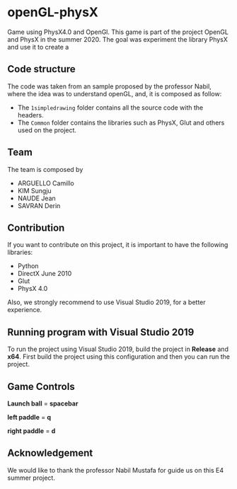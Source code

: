 # openGL-physX

Game using PhysX4.0 and OpenGl. This game is part of the project OpenGL and PhysX in the summer 2020. The goal was experiment the library PhysX and use it to create a 
 
## Code structure

The code was taken from an sample proposed by the professor Nabil, where the idea was to understand openGL, and, it is composed as follow:

- The `1simpledrawing` folder contains all the source code with the headers.
- The `Common` folder contains the libraries such as PhysX, Glut and others used on the project.
 
## Team

The team is composed by 
- ARGUELLO Camillo
- KIM Sungju
- NAUDE Jean
- SAVRAN Derin

## Contribution

If you want to contribute on this project, it is important to have the following libraries:

- Python
- DirectX June 2010
- Glut
- PhysX 4.0

Also, we strongly recommend to use Visual Studio 2019, for a better experience.

## Running program with Visual Studio 2019

To run the project using Visual Studio 2019, build the project in **Release** and **x64**. First build the project using this configuration and then you can run the project.

## Game Controls

**Launch ball** = **spacebar**

**left paddle** = **q**

**right paddle** = **d**

## Acknowledgement

We would like to thank the professor Nabil Mustafa for guide us on this E4 summer project.





